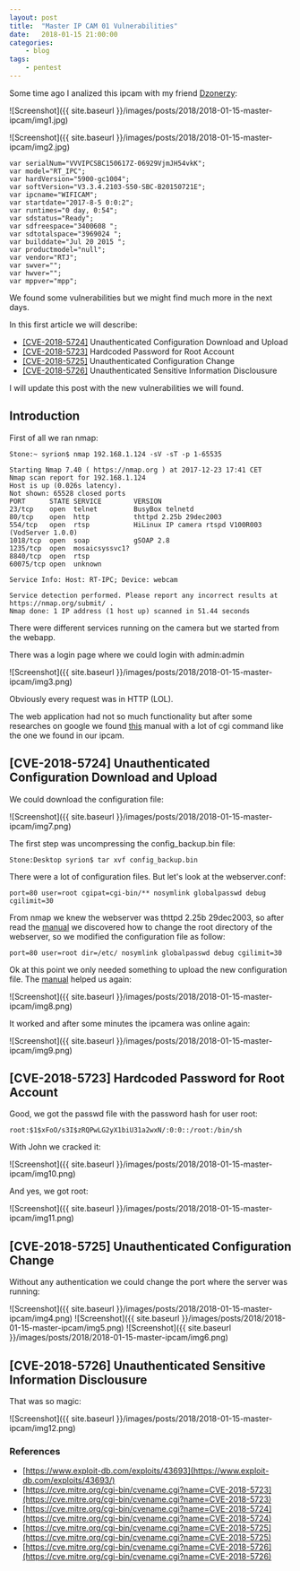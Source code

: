 ```yaml
---
layout: post
title:	"Master IP CAM 01 Vulnerabilities"
date:	2018-01-15 21:00:00
categories:
    - blog
tags:
    - pentest
---
```


Some time ago I analized this ipcam with my friend [Dzonerzy](https://twitter.com/dzonerzy):

![Screenshot]({{ site.baseurl }}/images/posts/2018/2018-01-15-master-ipcam/img1.jpg)

![Screenshot]({{ site.baseurl }}/images/posts/2018/2018-01-15-master-ipcam/img2.jpg)

~~~
var serialNum="VVVIPCSBC150617Z-06929VjmJH54vkK";
var model="RT_IPC";
var hardVersion="5900-gc1004";
var softVersion="V3.3.4.2103-S50-SBC-B20150721E";
var ipcname="WIFICAM";
var startdate="2017-8-5 0:0:2";
var runtimes="0 day, 0:54";
var sdstatus="Ready";
var sdfreespace="3400608 ";
var sdtotalspace="3969024 ";
var builddate="Jul 20 2015 ";
var productmodel="null";
var vendor="RTJ";
var swver="";
var hwver="";
var mppver="mpp";
~~~

We found some vulnerabilities but we might find much more in the next days.

In this first article we will describe:

* [[CVE-2018-5724]](https://cve.mitre.org/cgi-bin/cvename.cgi?name=CVE-2018-5724) Unauthenticated Configuration Download and Upload
* [[CVE-2018-5723]](https://cve.mitre.org/cgi-bin/cvename.cgi?name=CVE-2018-5723) Hardcoded Password for Root Account 
* [[CVE-2018-5725]](https://cve.mitre.org/cgi-bin/cvename.cgi?name=CVE-2018-5725) Unauthenticated Configuration Change
* [[CVE-2018-5726]](https://cve.mitre.org/cgi-bin/cvename.cgi?name=CVE-2018-5726) Unauthenticated Sensitive Information Disclousure

I will update this post with the new vulnerabilities we will found.

## Introduction

First of all we ran nmap:

~~~
Stone:~ syrion$ nmap 192.168.1.124 -sV -sT -p 1-65535

Starting Nmap 7.40 ( https://nmap.org ) at 2017-12-23 17:41 CET
Nmap scan report for 192.168.1.124
Host is up (0.026s latency).
Not shown: 65528 closed ports
PORT      STATE SERVICE        VERSION
23/tcp    open  telnet         BusyBox telnetd
80/tcp    open  http           thttpd 2.25b 29dec2003
554/tcp   open  rtsp           HiLinux IP camera rtspd V100R003 (VodServer 1.0.0)
1018/tcp  open  soap           gSOAP 2.8
1235/tcp  open  mosaicsyssvc1?
8840/tcp  open  rtsp
60075/tcp open  unknown

Service Info: Host: RT-IPC; Device: webcam

Service detection performed. Please report any incorrect results at https://nmap.org/submit/ .
Nmap done: 1 IP address (1 host up) scanned in 51.44 seconds
~~~

There were different services running on the camera but we started from the webapp.

There was a login page where we could login with admin:admin

![Screenshot]({{ site.baseurl }}/images/posts/2018/2018-01-15-master-ipcam/img3.png)

Obviously every request was in HTTP (LOL).

The web application had not so much functionality but after some researches on google we found [this](http://www.themadhermit.net/wp-content/uploads/2013/03/FI9821W-CGI-Commands.pdf) manual with a lot of cgi command like the one we found in our ipcam. 

## [CVE-2018-5724] Unauthenticated Configuration Download and Upload

We could download the configuration file:

![Screenshot]({{ site.baseurl }}/images/posts/2018/2018-01-15-master-ipcam/img7.png)

The first step was uncompressing the config_backup.bin file:

~~~
Stone:Desktop syrion$ tar xvf config_backup.bin 
~~~

 There were a lot of configuration files. But let's look at the webserver.conf:

~~~
port=80 user=root cgipat=cgi-bin/** nosymlink globalpasswd debug cgilimit=30
~~~

From nmap we knew the webserver was thttpd 2.25b 29dec2003, so after read the [manual](https://acme.com/software/thttpd/thttpd_man.html) we discovered how to change the root directory of the webserver, so we modified the configuration file as follow:

~~~
port=80 user=root dir=/etc/ nosymlink globalpasswd debug cgilimit=30
~~~

Ok at this point we only needed something to upload the new configuration file. The [manual](http://www.themadhermit.net/wp-content/uploads/2013/03/FI9821W-CGI-Commands.pdf) helped us again:

![Screenshot]({{ site.baseurl }}/images/posts/2018/2018-01-15-master-ipcam/img8.png)

It worked and after some minutes the ipcamera was online again:

![Screenshot]({{ site.baseurl }}/images/posts/2018/2018-01-15-master-ipcam/img9.png)

## [CVE-2018-5723] Hardcoded Password for Root Account 

Good, we got the passwd file with the password hash for user root:

~~~
root:$1$xFoO/s3I$zRQPwLG2yX1biU31a2wxN/:0:0::/root:/bin/sh
~~~

With John we cracked it:

![Screenshot]({{ site.baseurl }}/images/posts/2018/2018-01-15-master-ipcam/img10.png)

And yes, we got root:

![Screenshot]({{ site.baseurl }}/images/posts/2018/2018-01-15-master-ipcam/img11.png)

## [CVE-2018-5725] Unauthenticated Configuration Change

Without any authentication we could change the port where the server was running:

![Screenshot]({{ site.baseurl }}/images/posts/2018/2018-01-15-master-ipcam/img4.png)
![Screenshot]({{ site.baseurl }}/images/posts/2018/2018-01-15-master-ipcam/img5.png)
![Screenshot]({{ site.baseurl }}/images/posts/2018/2018-01-15-master-ipcam/img6.png)

## [CVE-2018-5726] Unauthenticated Sensitive Information Disclousure

That was so magic:

![Screenshot]({{ site.baseurl }}/images/posts/2018/2018-01-15-master-ipcam/img12.png)

### References

* [https://www.exploit-db.com/exploits/43693](https://www.exploit-db.com/exploits/43693/)
* [https://cve.mitre.org/cgi-bin/cvename.cgi?name=CVE-2018-5723](https://cve.mitre.org/cgi-bin/cvename.cgi?name=CVE-2018-5723)
* [https://cve.mitre.org/cgi-bin/cvename.cgi?name=CVE-2018-5724](https://cve.mitre.org/cgi-bin/cvename.cgi?name=CVE-2018-5724)
* [https://cve.mitre.org/cgi-bin/cvename.cgi?name=CVE-2018-5725](https://cve.mitre.org/cgi-bin/cvename.cgi?name=CVE-2018-5725)
* [https://cve.mitre.org/cgi-bin/cvename.cgi?name=CVE-2018-5726](https://cve.mitre.org/cgi-bin/cvename.cgi?name=CVE-2018-5726)

